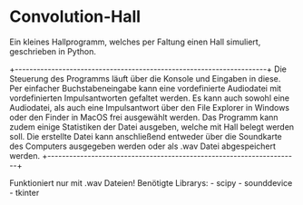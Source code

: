 # Convolution-Hall
Ein kleines Hallprogramm, welches per Faltung einen Hall simuliert, geschrieben in Python.

+---------------------------------------------------------------------+
Die Steuerung des Programms läuft über die Konsole und Eingaben in diese.
Per einfacher Buchstabeneingabe kann eine vordefinierte Audiodatei mit vordefinierten Impulsantworten gefaltet werden. 
Es kann auch sowohl eine Audiodatei, als auch eine Impulsantwort über den File Explorer in Windows oder den Finder in MacOS frei ausgewählt werden.
Das Programm kann zudem einige Statistiken der Datei ausgeben, welche mit Hall belegt werden soll. 
Die erstellte Datei kann anschließend entweder über die Soundkarte des Computers ausgegeben werden oder als .wav Datei abgespeichert werden.
+---------------------------------------------------------------------+

Funktioniert nur mit .wav Dateien!
Benötigte Librarys: 
                  - scipy
                  - sounddevice
                  - tkinter
